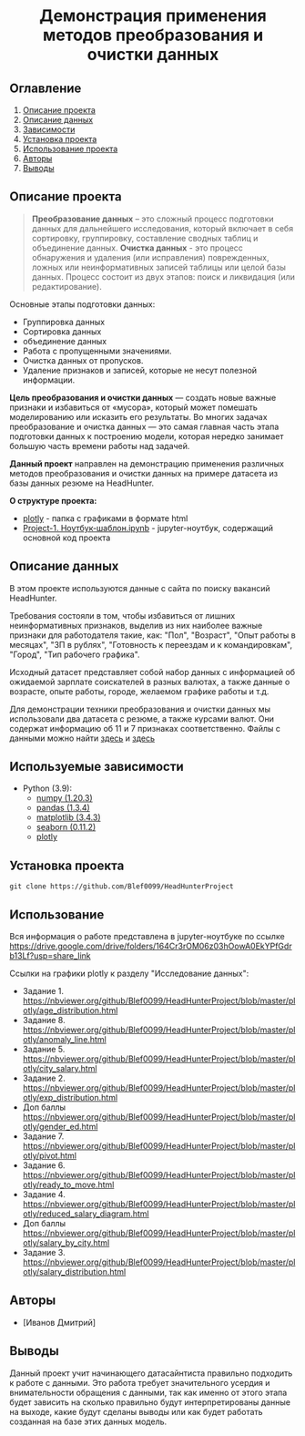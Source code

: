 
# <center> Демонстрация применения методов преобразования и очистки данных </center>
## Оглавление
1. [Описание проекта](#Описание-проекта)
2. [Описание данных](#Описание-данных)
3. [Зависимости](#Зависимости)
4. [Установка проекта](#Установка-проекта)
5. [Использование проекта](#Использование-проекта)
6. [Авторы](#Авторы)
7. [Выводы](Использование-проекта)

## Описание проекта

> **Преобразование данных** – это сложный процесс подготовки данных для дальнейшего исследования, который включает в себя сортировку, группировку, составление сводных таблиц и объединение данных.
**Очистка данных** - это процесс обнаружения и удаления (или исправления) поврежденных, ложных или неинформативных записей таблицы или целой базы данных. Процесс состоит из двух этапов: поиск и ликвидация (или редактирование).

Основные этапы подготовки данных:
* Группировка данных
* Сортировка данных
* объединение данных
* Работа с пропущенными значениями.
* Очистка данных от пропусков.
* Удаление признаков и записей, которые не несут полезной информации.

**Цель преобразования и очистки данных** — создать новые важные признаки и избавиться от «мусора», который может помешать моделированию или исказить его результаты. Во многих задачах преобразование и очистка данных — это самая главная часть этапа подготовки данных к построению модели, которая нередко занимает большую часть времени работы над задачей.


**Данный проект** направлен на демонстрацию применения различных методов преобразования и очистки данных на примере датасета из базы данных резюме на HeadHunter.

**О структуре проекта:**
* [plotly](./plotly) - папка с графиками в формате html
* [Project-1. Ноутбук-шаблон.ipynb](./Project-1.Ноутбук-шаблон.ipynb) - jupyter-ноутбук, содержащий основной код проекта 


## Описание данных
В этом проекте используются данные с сайта по поиску вакансий HeadHunter. 

Требования состояли в том, чтобы избавиться от лишних неинформативных признаков, выделив из них наиболее важные признаки для работодателя такие, как: "Пол", "Возраст", "Опыт работы в месяцах", "ЗП в рублях", "Готовность к переездам и к командировкам", "Город", "Тип рабочего графика". 

Исходный датасет представляет собой набор данных с информацией об ожидаемой зарплате соискателей в разных валютах, а также данные о возрасте, опыте работы, городе, желаемом графике работы и т.д.

Для демонстрации техники преобразования и очистки данных мы использовали два датасета с резюме, а также курсами валют. Они содержат информацию об 11 и 7 признаках соответственно. Файлы с данными можно найти [здесь](./dst-3.0_16_1_hh_database.csv) и [здесь](./ExchangeRates.csv)

## Используемые зависимости
* Python (3.9):
    * [numpy (1.20.3)](https://numpy.org)
    * [pandas (1.3.4)](https://pandas.pydata.org)
    * [matplotlib (3.4.3)](https://matplotlib.org)
    * [seaborn (0.11.2)](https://seaborn.pydata.org)
    * [plotly](https://plotly.com/)

## Установка проекта

```
git clone https://github.com/Blef0099/HeadHunterProject
```

## Использование
Вся информация о работе представлена в jupyter-ноутбуке по ссылке https://drive.google.com/drive/folders/164Cr3rOM06z03hOowA0EkYPfGdrb13Lf?usp=share_link

Ссылки на графики plotly к разделу "Исследование данных":
* Задание 1. https://nbviewer.org/github/Blef0099/HeadHunterProject/blob/master/plotly/age_distribution.html
* Задание 8. https://nbviewer.org/github/Blef0099/HeadHunterProject/blob/master/plotly/anomaly_line.html
* Задание 5. https://nbviewer.org/github/Blef0099/HeadHunterProject/blob/master/plotly/city_salary.html
* Задание 2. https://nbviewer.org/github/Blef0099/HeadHunterProject/blob/master/plotly/exp_distribution.html
* Доп баллы https://nbviewer.org/github/Blef0099/HeadHunterProject/blob/master/plotly/gender_ed.html
* Задание 7. https://nbviewer.org/github/Blef0099/HeadHunterProject/blob/master/plotly/pivot.html
* Задание 6. https://nbviewer.org/github/Blef0099/HeadHunterProject/blob/master/plotly/ready_to_move.html
* Задание 4. https://nbviewer.org/github/Blef0099/HeadHunterProject/blob/master/plotly/reduced_salary_diagram.html
* Доп баллы https://nbviewer.org/github/Blef0099/HeadHunterProject/blob/master/plotly/salary_by_city.html
* Задание 3. https://nbviewer.org/github/Blef0099/HeadHunterProject/blob/master/plotly/salary_distribution.html

## Авторы

* [Иванов Дмитрий]

## Выводы

Данный проект учит начинающего датасайнтиста правильно подходить к работе с данными. Это работа требует значительного усердия и внимательности обращения с данными, так как именно от этого этапа будет зависить на сколько правильно будут интерпретированы данные на выходе, какие будут сделаны выводы или как будет работать созданная на базе этих данных модель. 